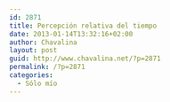 ```yaml
---
id: 2871
title: Percepción relativa del tiempo
date: 2013-01-14T13:32:16+02:00
author: Chavalina
layout: post
guid: http://www.chavalina.net/?p=2871
permalink: /?p=2871
categories:
  - Sólo mío
---
```

